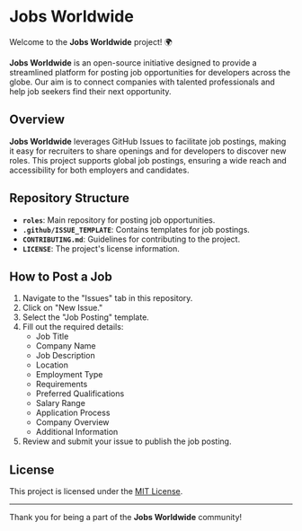 # Jobs Worldwide

Welcome to the **Jobs Worldwide** project! 🌍

**Jobs Worldwide** is an open-source initiative designed to provide a streamlined platform for posting job opportunities for developers across the globe. Our aim is to connect companies with talented professionals and help job seekers find their next opportunity.

## Overview

**Jobs Worldwide** leverages GitHub Issues to facilitate job postings, making it easy for recruiters to share openings and for developers to discover new roles. This project supports global job postings, ensuring a wide reach and accessibility for both employers and candidates.

## Repository Structure

- **`roles`**: Main repository for posting job opportunities.
- **`.github/ISSUE_TEMPLATE`**: Contains templates for job postings.
- **`CONTRIBUTING.md`**: Guidelines for contributing to the project.
- **`LICENSE`**: The project's license information.

## How to Post a Job

1. Navigate to the "Issues" tab in this repository.
2. Click on "New Issue."
3. Select the "Job Posting" template.
4. Fill out the required details:
   - Job Title
   - Company Name
   - Job Description
   - Location
   - Employment Type
   - Requirements
   - Preferred Qualifications
   - Salary Range
   - Application Process
   - Company Overview
   - Additional Information
5. Review and submit your issue to publish the job posting.

## License

This project is licensed under the [MIT License](https://github.com/jobsworldwide/roles/blob/main/LICENSE).

---

Thank you for being a part of the **Jobs Worldwide** community!
